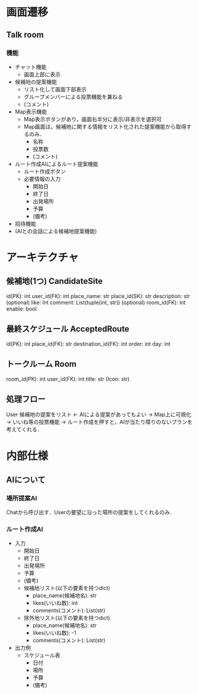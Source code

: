 # 画面遷移

## Talk room

### 機能

- チャット機能
  - 画面上部に表示
- 候補地の提案機能
  - リスト化して画面下部表示
  - グループメンバーによる投票機能を兼ねる
  - (コメント)
- Map表示機能
  - Map表示ボタンがあり，画面右半分に表示/非表示を選択可
  - Map画面は，候補地に関する情報をリスト化された提案機能から取得するのみ．
    - 名称
    - 投票数
    - (コメント)
- ルート作成AIによるルート提案機能
  - ルート作成ボタン
  - 必要情報の入力
    - 開始日
    - 終了日
    - 出発場所
    - 予算
    - (備考)
- 招待機能
- (AIとの会話による候補地提案機能)

# アーキテクチャ

## 候補地(1つ) CandidateSite

id(PK): int
user_id(FK): int
place_name: str
place_id(SK): str
description: str (optional)
like: int
comment: List(tuple(int, str)) (optional)
room_id(FK): int
enable: bool

## 最終スケジュール AcceptedRoute

id(PK): int
place_id(FK): str
destination_id(FK): int
order: int
day: int

## トークルーム Room

room_id(PK): int
user_id(FK): int
title: str
(Icon: str)

## 処理フロー

User
候補地の提案をリスト <- AIによる提案があってもよい
-> Map上に可視化
-> いいね等の投票機能
-> ルート作成を押すと，AIが当たり障りのないプランを考えてくれる．

# 内部仕様

## AIについて

### 場所提案AI

Chatから呼び出す．Userの要望に沿った場所の提案をしてくれるのみ．

### ルート作成AI

- 入力
  - 開始日
  - 終了日
  - 出発場所
  - 予算
  - (備考)
  - 候補地リスト(以下の要素を持つdict)
    - place_name(候補地名): str
    - likes(いいね数): int
    - comments(コメント): List(str)
  - 除外地リスト(以下の要素を持つdict)
    - place_name(候補地名): str
    - likes(いいね数): -1
    - comments(コメント): List(str)
- 出力例
  - スケジュール表
    - 日付
    - 場所
    - 予算
    - (備考)
